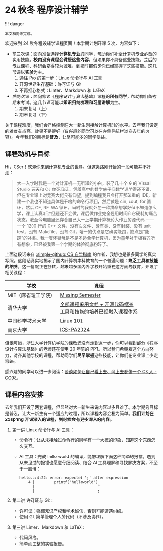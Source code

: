 # 24 秋冬 程序设计辅学

!!! danger

    本文档尚未完成。

欢迎来到 24 秋冬程设辅学课程页面！本学期计划开课 5 次，内容如下：

- 前三次课：面向准备选择**计算机专业**的同学，帮助你们补全计算机专业必备的实用技能。**校内没有课程会讲授这些内容**，但如果你不具备这些技能，之后的专业课程、科研会变得较为困难，到那时都假定你已经掌握了这些技能。这几节课以**实验**为主。
    1. 通往 Pro 的第一步：Linux 命令行与 AI 工具
    2. 开源世界生存基础：许可证与 Git
    3. 不再担心格式：Linter、Markdown 和 LaTeX
- 后两次课：面向修读《程序设计与算法基础》课程的**所有同学**，帮助你们备考期末考试。这几节课可能以**知识归纳梳理和习题讲解**为主。
    1. 期末复习（上）
    2. 期末复习（下）

关于课程难度，我们会严格控制在大一新生刚接触计算机时的水平。去年我们设定的难度有点高，效果不是很好（有兴趣的同学可以在左侧导航栏浏览去年的内容）。今年我们的目标是**普及**，让尽可能多的同学受益。

## 课程动机与目标

Hi，CSer！欢迎你来到计算机专业的世界。但这条路刚开始的一段可能并不好走：

> 大一入学时我是一个对计算机一无所知的小白，装了几十个 G 的 Visual Studio 天天和 OJ 你死我活。凭着高中的数学底子我数学课学得还不错，但在专业课上对竞赛大佬只有仰望。提到编程我只会打开那笨重的 IDE，新建一个我也不知道具体是干啥的命令行项目，然后就是 cin, cout, for 循环，然后 CE, RE, WA 循环。当时的我就处在一种拼命想学好但不知道怎么学，课上认真听讲但题还不会做，课后做作业完全是用时间和它硬耗的痛苦状态。我至今电脑里还存着自己大一上学期计算概论大作业的源代码 —— 一个 1200 行的 C++ 文件，没有头文件、没有类、没有封装、没有 unit test、没有 Makefile、没有 Git，唯一的优点是它确实能跑，缺点是“能跑”的补集。我一度怀疑我是不是不适合学计算机，因为童年对于极客的所有想象，已经被我第一个学期的体验彻底粉碎了。

上面这段话来自 [:simple-github: CS 自学指南](https://csdiy.wiki/#cs61a) 的作者，我想也是很多同学的真实写照。这段话真实地揭示了国内计算机本科教育的一个普遍问题：**缺乏工具和技能的培养**。这一情况正在好转，越来越多国内外学校开始重视这方面的教育，开设了相关课程：

| 学校 | 课程 |
| --- | --- |
| MIT（麻省理工学院） | [Missing Semester](https://missing.csail.mit.edu/) |
| 清华大学 | [全部课程采用文档 + 开源代码框架](https://box.nju.edu.cn/d/5a0b85af3297421ca994/files/?p=%2F1-%E6%88%91%E4%BB%AC%E5%9C%A8%E6%B8%85%E5%8D%8E%E7%9A%84%E5%BC%80%E6%BA%90%E6%95%85%E4%BA%8B.pdf)<br />工具和技能的培养已经融入课程体系 |
| 中国科学技术大学 | [Linux 101](https://101.lug.ustc.edu.cn/) |
| 南京大学 | [ICS-PA2024](https://www.bilibili.com/video/BV11BpFe4EmM/) |

但很可惜，浙江大学计算机学院的课改还没有走到这一步，你可以看到部分《程序设计与算法基础》的老师还在使用 20 年前的 PPT。所以我们希朝着这个方向努力，对齐其他学校的课程，帮助同学们**尽早掌握**这些技能，让你们在专业课上少走弯路。

感兴趣的同学可以进一步阅读：[谈谈如何让自己看上去、闻上去都像一个 CS 人 - CC98](https://www.cc98.org/topic/5370849)。

## 课程内容安排

去年我们开设了两套课程，但显然对大一新生来说内容过多且难了。本学期的目标是普及，让大一新生有一个适应的过程，所以课程内容会极为简单。**我们计划在 25spring 开设深入的课程，到时候会有更多深入的内容。**

1. 第一讲 Linux 命令行与 AI 工具：
    - 命令行：让从未接触过命令行的同学有一个大概的印象，知道这个东西怎么交互。
    - AI 工具：完成 hello world 的编译，能够理解下面这种简单的报错，遇到从未见过的报错也愿意仔细阅读、结合 AI 工具理解和寻找解决方案，不至于一脸懵：

        ```text
        hello.c:4:22: error: expected ';' after expression
            4 |         printf("helloworld")
              |                             ^
              |                             ;
        ```

2. 第二讲 许可证与 Git：
    - 许可证：强调知识产权和学术诚信，否则可能遭遇纠纷。
    - 使用 Git 简单管理个人的代码（不涉及协作）。
3. 第三讲 Linter、Markdown 和 LaTeX：
    - 代码风格。
    - 简单而工整的实验报告。
